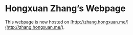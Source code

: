 Hongxuan Zhang’s Webpage
==========

This webpage is now hosted on [http://zhang.hongxuan.me/](http://zhang.hongxuan.me/).
